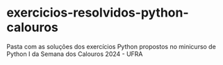 # exercicios-resolvidos-python-calouros
Pasta com as soluções dos exercícios Python propostos no minicurso de Python I da Semana dos Calouros 2024 - UFRA 
